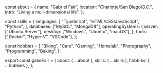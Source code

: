 const about = {
  name: "Gabriel Fair",
  location: "Charlotte/San Diego/D.C.",
  intro: "Living a muli-dimensional life",
};

const skills = {
  languages: [
    "TypeScript",
    "HTML/CSS/JavaScript",
    "Python",
  ],
  databases: ["MySQL", "MongoDB"],
  operatingSystems: {
    server: ["Ubuntu Server"],
    desktop: ["Windows", "Ubuntu", "macOS"],
  },
  tools: ["Docker", "Hyper-V", "VSCode"],
};

const hobbies = [
  "Biking",
  "Cars",
  "Gaming",
  "Homelab",
  "Photography",
  "Programming",
  "Baking",
];

export const gabeFair = {
  about: { ...about },
  skills: { ...skills },
  hobbies: { ...hobbies },
};
